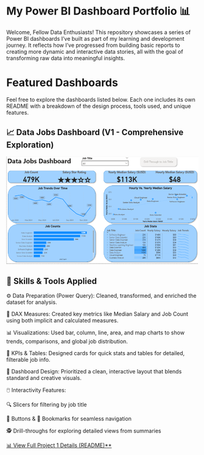 # My Power BI Dashboard Portfolio 📊

Welcome, Fellow Data Enthusiasts!
This repository showcases a series of Power BI dashboards I’ve built as part of my learning and development journey. It reflects how I’ve progressed from building basic reports to creating more dynamic and interactive data stories, all with the goal of transforming raw data into meaningful insights.
# Featured Dashboards
Feel free to explore the dashboards listed below. Each one includes its own README with a breakdown of the design process, tools used, and unique features.
## 📈 Data Jobs Dashboard (V1 - Comprehensive Exploration)
![Data Jobs Dashboard](/Images/Project1_Page1.png)

## 🧰 Skills & Tools Applied
⚙️ Data Preparation (Power Query): Cleaned, transformed, and enriched the dataset for analysis.

🧮 DAX Measures: Created key metrics like Median Salary and Job Count using both implicit and calculated measures.

📊 Visualizations: Used bar, column, line, area, and map charts to show trends, comparisons, and global job distribution.

🔢 KPIs & Tables: Designed cards for quick stats and tables for detailed, filterable job info.

🎨 Dashboard Design: Prioritized a clean, interactive layout that blends standard and creative visuals.

🖱️ Interactivity Features:

🔍 Slicers for filtering by job title

🔘 Buttons & 📑 Bookmarks for seamless navigation

🕵️ Drill-throughs for exploring detailed views from summaries

[ 📊 View Full Project 1 Details (README)**](/Data_Jobs_v1/README.md)


